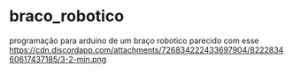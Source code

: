 # braco_robotico
programação para arduino de um braço robotico parecido com esse
https://cdn.discordapp.com/attachments/726834222433697904/822283460617437185/3-2-min.png
